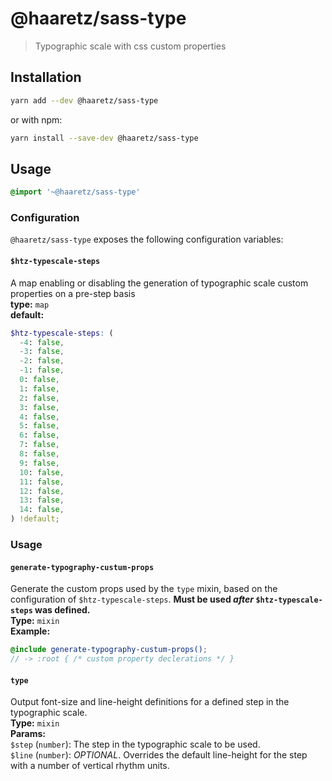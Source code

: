 # @haaretz/sass-type

> Typographic scale with css custom properties

## Installation

```sh
yarn add --dev @haaretz/sass-type
```
or with npm:
```sh
yarn install --save-dev @haaretz/sass-type
```

## Usage

```scss
@import '~@haaretz/sass-type'
```

### Configuration

`@haaretz/sass-type` exposes the following configuration variables:

#### `$htz-typescale-steps`
A map enabling or disabling the generation of typographic
scale custom properties on a pre-step basis  
**type:** `map`  
**default:**
```scss
$htz-typescale-steps: (
  -4: false,
  -3: false,
  -2: false,
  -1: false,
  0: false,
  1: false,
  2: false,
  3: false,
  4: false,
  5: false,
  6: false,
  7: false,
  8: false,
  9: false,
  10: false,
  11: false,
  12: false,
  13: false,
  14: false,
) !default;
```

### Usage

#### `generate-typography-custum-props`

Generate the custom props used by the `type` mixin, based on the configuration
of `$htz-typescale-steps`. **Must be used _after_ `$htz-typescale-steps` was
defined.**  
**Type:** `mixin`  
**Example:**
```scss
@include generate-typography-custum-props();
// -> :root { /* custom property declerations */ }
```

#### `type`
Output font-size and line-height definitions for a defined step 
in the typographic scale.  
**Type:** `mixin`  
**Params:**  
  `$step` (`number`): The step in the typographic scale to be used.  
  `$line` (`number`): _OPTIONAL_. Overrides the default line-height for
  the step with a number of vertical rhythm units.
